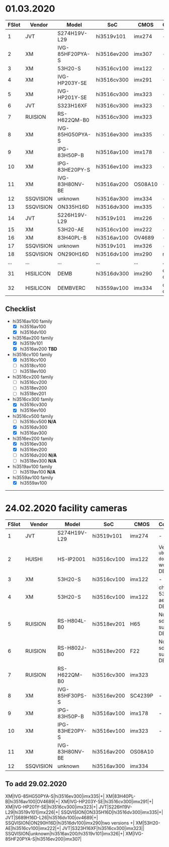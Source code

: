 
# 01.03.2020

|FSlot|Vendor|Model|SoC|CMOS|Comment|
|-----|------|-----|---|----|-------|
|1|JVT|S274H19V-L29|hi3519v101|imx274|-|
|2|XM|IVG-85HF20PYA-S|hi3516ev200|imx307|-|
|3|XM|53H20-S|hi3516cv100|imx122|-|
|4|XM|IVG-HP203Y-SE|hi3516cv300|imx291|-|
|5|XM|IVG-HP201Y-SE|hi3516cv300|imx323|-|
|6|JVT|S323H16XF|hi3516cv300|imx323|-|
|7|RUISION|RS-H622QM-B0|hi3516cv300|imx323|
|8|XM|IVG-85HG50PYA-S|hi3516ev300|imx335|-|
|9|XM|IPG-83H50P-B|hi3516av100|imx178|-|
|10|XM|IPG-83HE20PY-S|hi3516ev100|imx323|-|
|11|XM|IVG-83H80NV-BE|hi3516av200|OS08A10|-|
|12|SSQVISION|unknown|hi3516av300|imx334|-|
|13|SSQVISION|ON335H16D|hi3516dv300|imx335|-|
|14|JVT|S226H19V-L29|hi3519v101|imx226|-|
|15|XM|53H20-AE|hi3516cv100|imx222|-|
|16|XM|83H40PL-B|hi3516av100|OV4689|-|
|17|SSQVISION|unknown|hi3519v101|imx326|-|
|18|SSQVISION|ON290H16D|hi3516dv100|imx290|rev.2|
|...|...|...|...|...|...|
|31|HISILICON|DEMB|hi3516dv300|imx290|official dev board|
|32|HISILICON|DEMBVERC|hi3559av100|imx334|official dev board|

## Checklist

- hi3516av100 family
	- [X] hi3516av100
	- [X] hi3516dv100                              
- hi3516av200 family
	- [X] hi3519v101
	- [X] hi3516av200 **TBD**
- hi3516cv100 family
	- [X] hi3516cv100
	- [ ] hi3518cv100
	- [ ] hi3518ev100
- hi3516cv200 family
	- [ ] hi3516cv200
	- [ ] hi3518ev200
	- [ ] hi3518ev201                 
- hi3516cv300 family
	- [X] hi3516cv300
	- [X] hi3516ev100
- hi3516cv500 family
	- [ ] hi3516cv500 **N/A**
	- [X] hi3516dv300
	- [X] hi3516av300
- hi3516ev200 family
	- [X] hi3516ev300
	- [X] hi3516ev200
	- [ ] hi3516dv200 **N/A**
	- [ ] hi3518ev300 **N/A**
- hi3519av100 family
	- [ ] hi3519av100 **N/A**
- hi3559av100 family
	- [X] hi3559av100

---------------------

# 24.02.2020 facility cameras

|FSlot|Vendor|Model|SoC|CMOS|Comment|
|-----|------|-----|---|----|-------|
|1|JVT|S274H19V-L29|hi3519v101|imx274|-|
|2|HUISHI|HS-IP2001|hi3516cv100|imx122|Vendor`s uboot net doesn`t work - DELETE| 
|3|XM|53H20-S|hi3516cv100|imx122|-|
|4|XM|53H20-S|hi3516cv100|imx122|change to 53h20-ae - DELETE|
|5|RUISION|RS-H804L-B0|hi3518ev201|H65|No cmos sdk support - DELETE|
|6|RUISION|RS-H802J-B0|hi3518ev200|F22|No cmos sdk support - DELETE|
|7|RUISION|RS-H622QM-B0|hi3516cv300|imx323|
|8|XM|IVG-85HF30PS-S|hi3516ev200|SC4239P|-|
|9|XM|IPG-83H50P-B|hi3516av100|imx178|-|
|10|XM|IPG-83HE20PY-S|hi3516ev100|imx323|-|
|11|XM|IVG-83H80NV-BE|hi3516av200|OS08A10|
|12|SSQVISION|unknown|hi3516av300|imx334|

## To add 29.02.2020

XM|IVG-85HG50PYA-S|hi3516ev300|imx335|+|
XM|83H40PL-B|hi3516av100|OV4689|+|
XM|IVG-HP203Y-SE|hi3516cv300|imx291|+|
XM|IVG-HP201Y-SE|hi3516cv300|imx323|+|
JVT|S226H19V-L29|hi3519v101|imx226|+|
SSQVISION|ON335H16D|hi3516dv300|imx335|+|
JVT|S689H16D-L26|hi3516dv100|ov4689|+|
SSQVISION|ON290H16D|hi3516dv100|imx290|two versions +|
XM|53H20-AE|hi3516cv100|imx222|+|
JVT|S323H16XF|hi3516cv300|imx323||
SSQVISION|unknown|hi3516av200/hi3519v101|imx326|+| 
XM|IVG-85HF20PYA-S|hi3516ev200|imx307|
